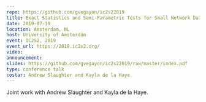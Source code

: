 ```yaml
---
repo: https://github.com/gvegayon/ic2s22019
title: Exact Statistics and Semi-Parametric Tests for Small Network Data
date: 2019-07-19
location: Amsterdam, NL
host: University of Amsterdam
event: IC2S2, 2019
event_url: https://2019.ic2s2.org/
video:
announcement:
slides: https://github.com/gvegayon/ic2s22019/raw/master/index.pdf
type: conference talk
costar: Andrew Slaughter and Kayla de la Haye
---
```


Joint work with Andrew Slaughter and Kayla de la Haye.
